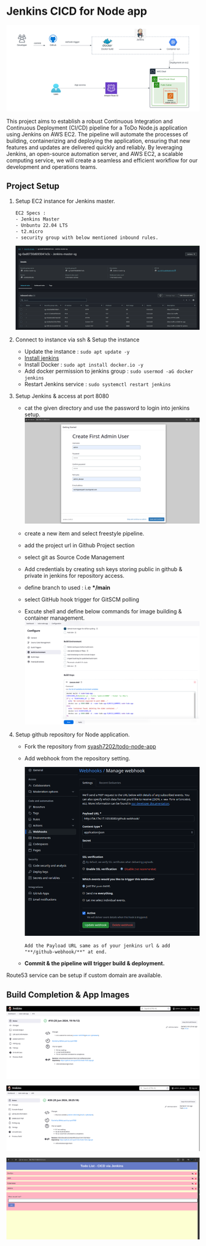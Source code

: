# Jenkins CICD for Node app

![Jenkins freestyle CICD](./assests/Jenkins%20CICD.png)

This project aims to establish a robust Continuous Integration and Continuous Deployment (CI/CD) pipeline for a ToDo Node.js application using Jenkins on AWS EC2. The pipeline will automate the processes of building, containerizing and deploying the application, ensuring that new features and updates are delivered quickly and reliably. By leveraging Jenkins, an open-source automation server, and AWS EC2, a scalable computing service, we will create a seamless and efficient workflow for our development and operations teams.

## Project Setup

1.  Setup EC2 instance for Jenkins master.

        EC2 Specs :
        - Jenkins Master
        - Unbuntu 22.04 LTS
        - t2.micro
        - security group with below mentioned inbound rules.

    ![sg-rules](./assests/Screenshot_20240626_015940.png)

2.  Connect to instance via ssh & Setup the instance

    - Update the instance :
      `sudo apt update -y`
    - [Install jenkins](https://www.jenkins.io/doc/book/installing/linux/)
    - Install Docker :
      `sudo apt install docker.io -y`
    - Add docker permission to jenkins group : `sudo usermod -aG docker jenkins `
    - Restart Jenkins service : `sudo systemctl restart jenkins`

3.  Setup Jenkins & access at port 8080

    - cat the given directory and use the password to login into jenkins setup.
      ![Jenkins admin setup](./assests/2.%20Jenkins%20admin%20pagesetup.png)

    - create a new item and select freestyle pipeline.
    - add the project url in Github Project section
    - select git as Source Code Management
    - Add credentials by creating ssh keys storing public in github & private in jenkins for repository access.
    - define branch to used : i.e **\*/main**
    - select GitHub hook trigger for GitSCM polling
    - Excute shell and define below commands for image building & container management.
      ![jenkins shell script](./assests/Screenshot_20240626_021620.png)

4.  Setup github repository for Node application.

    - Fork the repository from [syash7202/todo-node-app](https://github.com/syash7202/Node-ToDo-App.git)
    - Add webhook from the repository setting.

      ![webhook config](./assests/Screenshot_20240626_215307.png)

          Add the Payload URL same as of your jenkins url & add "**/github-webhook/**" at end.

    - **Commit & the pipeline will trigger build & deployment.**

Route53 service can be setup if custom domain are available.

## Build Completion & App Images

![](./assests/Screenshot_20240626_004846.png)

![](./assests/Screenshot_20240626_021700.png)

![](./assests/Screenshot_20240626_014138.png)
